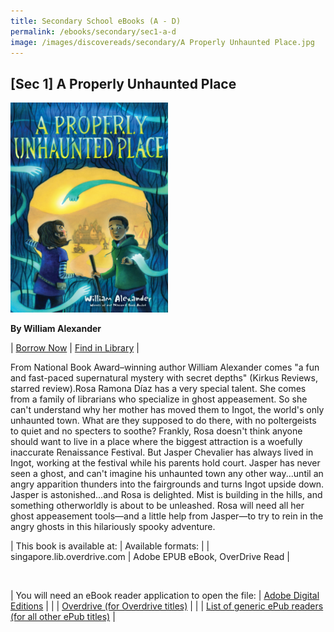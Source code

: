 ```yaml
---
title: Secondary School eBooks (A - D)
permalink: /ebooks/secondary/sec1-a-d
image: /images/discovereads/secondary/A Properly Unhaunted Place.jpg
---
```


## **[Sec 1] A Properly Unhaunted Place**

<img src="/images/discovereads/secondary/A Properly Unhaunted Place.jpg" style="width: 50%;">

**By William Alexander**

| [Borrow Now](https://go.nlb.gov.sg/r/eReads?p=c2lkPWFkNzE4MjdiLTFmZjktNGI4My1iNTg1LTc2ZTM0YWY0YWRhNyZkPWh0dHAlM2ElMmYlMmZzaW5nYXBvcmUubGliLm92ZXJkcml2ZS5jb20lMmZDb250ZW50RGV0YWlscy5odG0lM2ZJRCUzZGFkNzE4MjdiLTFmZjktNGI4My1iNTg1LTc2ZTM0YWY0YWRhNyZkdD1FQk9PS1MuT1ZFUkRSSVZFJmRpZD1hZDcxODI3Yi0xZmY5LTRiODMtYjU4NS03NmUzNGFmNGFkYTcmX25sYg%3d%3d) | [Find in Library](https://go.nlb.gov.sg/r/eReads?p=c2lkPWFkNzE4MjdiLTFmZjktNGI4My1iNTg1LTc2ZTM0YWY0YWRhNyZkPWh0dHAlM2ElMmYlMmZzZWFyY2gubmxiLmdvdi5zZyUyZlNlYXJjaCUzZnF1ZXJ5JTNkJTI2dGl0bGVxdWVyeSUzZEElMmJQcm9wZXJseSUyYlVuaGF1bnRlZCUyYlBsYWNlJTI2Y3JlYXRvcnF1ZXJ5JTNkV2lsbGlhbSUyYkFsZXhhbmRlciUyNnB1Ymxpc2hlcnF1ZXJ5JTNkJTI2c3ViamVjdHF1ZXJ5JTNkJTI2Y29udCUzZGJvb2slMjZtb2RlJTNkYWR2YW5jZWQmZHQ9RUJPT0tTLk9WRVJEUklWRSZkaWQ9YWQ3MTgyN2ItMWZmOS00YjgzLWI1ODUtNzZlMzRhZjRhZGE3Jl9ubGI%3d) |


From National Book Award–winning author William Alexander comes "a fun and fast-paced supernatural mystery with secret depths" (Kirkus Reviews, starred review).Rosa Ramona Díaz has a very special talent. She comes from a family of librarians who specialize in ghost appeasement. So she can't understand why her mother has moved them to Ingot, the world's only unhaunted town. What are they supposed to do there, with no poltergeists to quiet and no specters to soothe? Frankly, Rosa doesn't think anyone should want to live in a place where the biggest attraction is a woefully inaccurate Renaissance Festival. But Jasper Chevalier has always lived in Ingot, working at the festival while his parents hold court. Jasper has never seen a ghost, and can't imagine his unhaunted town any other way...until an angry apparition thunders into the fairgrounds and turns Ingot upside down. Jasper is astonished...and Rosa is delighted. Mist is building in the hills, and something otherworldly is about to be unleashed. Rosa will need all her ghost appeasement tools—and a little help from Jasper—to try to rein in the angry ghosts in this hilariously spooky adventure.


| This book is available at: | Available formats: |
| singapore.lib.overdrive.com | Adobe EPUB eBook, OverDrive Read |    

<br>

| You will need an eBook reader application to open the file: | [Adobe Digital Editions](http://www.adobe.com/products/digitaleditions/) |
| | [Overdrive (for Overdrive titles)](http://app.overdrive.com/) |
| | [List of generic ePub readers (for all other ePub titles)](http://eresources.nlb.gov.sg/Main/Help/EPUB) |

